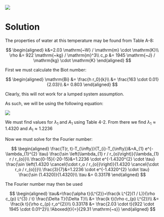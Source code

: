 ![](!imgdir/a85dcd44100f26cfa49482d29e0564c8324f67f3.png)

# Solution

The properties of water at this temperature may be found from Table A-8:

$$
\begin{aligned}
    k&=2.03 \mathrm{~W} / \mathrm{m} \cdot \mathrm{K}\\
    \rho &= 922 \mathrm{~kg} / \mathrm{m}^3\\
    c_p &= 1945 \mathrm{~J} / \mathrm{kg} \cdot \mathrm{K}
\end{aligned}
$$

First we must calculate the Biot number:

$$
\begin{aligned}
    \mathrm{Bi} &= \frac{h r_0}{k}\\
    &= \frac{163 \cdot 0.01}{2.03}\\
    &= 0.803
\end{aligned}
$$

Clearly, this will not work for a lumped system assumption.

As such, we will be using the following equation:

![](!imgdir/27e13b449a0cf0c8c81384eef66d9930769f8a77.png)

We must find values for $\lambda_1$ and $A_1$ using Table 4-2.
From there we find $\lambda_1 \approx 1.4320$ and $A_1 \approx 1.2236$

Now we must solve for the Fourier number:

$$
\begin{aligned}
    \frac{T(r, t)-T_{\infty}}{T_{i}-T_{\infty}}&=A_{1} e^{-\lambda_{1}^{2} \tau} \frac{\sin \left(\lambda_{1} r / r_{o}\right)}{\lambda_{1} r / r_{o}}\\
    \frac{0-15}{-20-15}&=1.2236 \cdot e^{-1.4320^{2} \cdot \tau} \frac{\sin \left(1.4320  \cancel{\cdot r_o / r_{o}}\right)}{1.4320 \cancel{\cdot r_o / r_{o}}}\\
    \frac{3}{7}&=1.2236 \cdot e^{-1.4320^{2} \cdot \tau} \frac{\sin (1.4320)}{1.4320}\\
    \tau &= 0.33178
\end{aligned}
$$

The Fourier number may then be used

$$
\begin{aligned}
    \tau&=\frac{\alpha t}{L^{2}}=\frac{k L^{2}(1 / L)}{\rho c_{p} L^{3} / t} \frac{\Delta T}{\Delta T}\\
    &= \frac{k t}{\rho c_{p} L^{2}}\\
    &= \frac{k t}{\rho c_{p} r_o^{2}}\\
    0.33178 &= \frac{2.03 \cdot t}{922 \cdot 1945 \cdot 0.01^2}\\
    !Aboxed{t}{=}{29.31 \mathrm{~s}}
\end{aligned}
$$